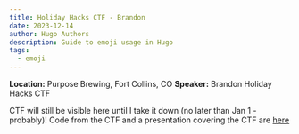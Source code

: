 ```yaml
---
title: Holiday Hacks CTF - Brandon
date: 2023-12-14
author: Hugo Authors
description: Guide to emoji usage in Hugo
tags:
  - emoji
---
```


**Location:** Purpose Brewing, Fort Collins, CO
**Speaker:** Brandon
Holiday Hacks CTF

CTF will still be visible here until I take it down (no later than Jan 1 - probably)! Code from the CTF and a presentation covering the CTF are [here](https://docs.google.com/presentation/d/1hA8IPDAl1_vuT_yAtojRlo6q1tEUERKdOmbfR6e3ek8/edit#slide=id.p)
